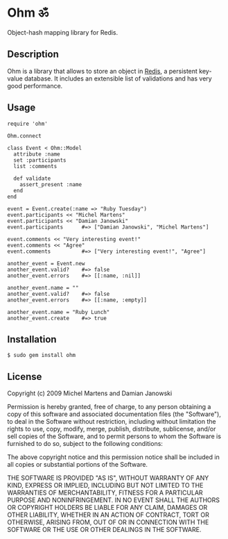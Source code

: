 Ohm ॐ
=====

Object-hash mapping library for Redis.

Description
-----------

Ohm is a library that allows to store an object in
[Redis](http://code.google.com/p/redis/), a persistent key-value
database. It includes an extensible list of validations and has very
good performance.

Usage
-----

    require 'ohm'

    Ohm.connect

    class Event < Ohm::Model
      attribute :name
      set :participants
      list :comments

      def validate
        assert_present :name
      end
    end

    event = Event.create(:name => "Ruby Tuesday")
    event.participants << "Michel Martens"
    event.participants << "Damian Janowski"
    event.participants      #=> ["Damian Janowski", "Michel Martens"]

    event.comments << "Very interesting event!"
    event.comments << "Agree"
    event.comments          #=> ["Very interesting event!", "Agree"]

    another_event = Event.new
    another_event.valid?    #=> false
    another_event.errors    #=> [[:name, :nil]]

    another_event.name = ""
    another_event.valid?    #=> false
    another_event.errors    #=> [[:name, :empty]]

    another_event.name = "Ruby Lunch"
    another_event.create    #=> true

Installation
------------

    $ sudo gem install ohm

License
-------

Copyright (c) 2009 Michel Martens and Damian Janowski

Permission is hereby granted, free of charge, to any person
obtaining a copy of this software and associated documentation
files (the "Software"), to deal in the Software without
restriction, including without limitation the rights to use,
copy, modify, merge, publish, distribute, sublicense, and/or sell
copies of the Software, and to permit persons to whom the
Software is furnished to do so, subject to the following
conditions:

The above copyright notice and this permission notice shall be
included in all copies or substantial portions of the Software.

THE SOFTWARE IS PROVIDED "AS IS", WITHOUT WARRANTY OF ANY KIND,
EXPRESS OR IMPLIED, INCLUDING BUT NOT LIMITED TO THE WARRANTIES
OF MERCHANTABILITY, FITNESS FOR A PARTICULAR PURPOSE AND
NONINFRINGEMENT. IN NO EVENT SHALL THE AUTHORS OR COPYRIGHT
HOLDERS BE LIABLE FOR ANY CLAIM, DAMAGES OR OTHER LIABILITY,
WHETHER IN AN ACTION OF CONTRACT, TORT OR OTHERWISE, ARISING
FROM, OUT OF OR IN CONNECTION WITH THE SOFTWARE OR THE USE OR
OTHER DEALINGS IN THE SOFTWARE.
